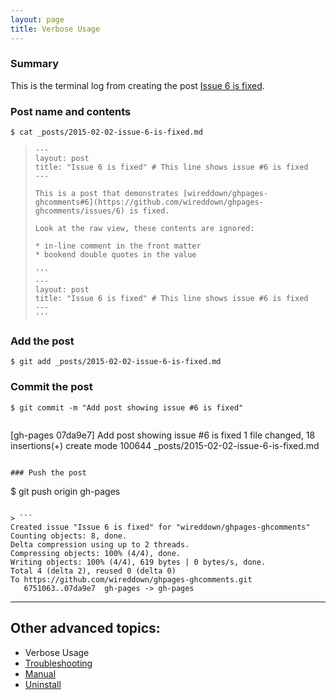 ```yaml
---
layout: page
title: Verbose Usage
---
```


### Summary

This is the terminal log from creating the post [Issue 6 is fixed](http://downtothewire.io/ghpages-ghcomments/2015/02/02/issue-6-is-fixed/).

### Post name and contents

```
$ cat _posts/2015-02-02-issue-6-is-fixed.md
```

> ```
> ---
> layout: post
> title: "Issue 6 is fixed" # This line shows issue #6 is fixed
> ---
> 
> This is a post that demonstrates [wireddown/ghpages-ghcomments#6](https://github.com/wireddown/ghpages-ghcomments/issues/6) is fixed.
> 
> Look at the raw view, these contents are ignored:
> 
> * in-line comment in the front matter
> * bookend double quotes in the value
> 
> '''
> ---
> layout: post
> title: "Issue 6 is fixed" # This line shows issue #6 is fixed
> ---
> '''

### Add the post

```
$ git add _posts/2015-02-02-issue-6-is-fixed.md
```

### Commit the post

```
$ git commit -m "Add post showing issue #6 is fixed"
```

> ```
[gh-pages 07da9e7] Add post showing issue #6 is fixed
 1 file changed, 18 insertions(+)
 create mode 100644 _posts/2015-02-02-issue-6-is-fixed.md
```

### Push the post

```
$ git push origin gh-pages
```

> ```
Created issue "Issue 6 is fixed" for "wireddown/ghpages-ghcomments"
Counting objects: 8, done.
Delta compression using up to 2 threads.
Compressing objects: 100% (4/4), done.
Writing objects: 100% (4/4), 619 bytes | 0 bytes/s, done.
Total 4 (delta 2), reused 0 (delta 0)
To https://github.com/wireddown/ghpages-ghcomments.git
   6751063..07da9e7  gh-pages -> gh-pages
```

---

## Other advanced topics:

* Verbose Usage
* [Troubleshooting](../troubleshooting)
* [Manual](../manual)
* [Uninstall](../uninstall)
